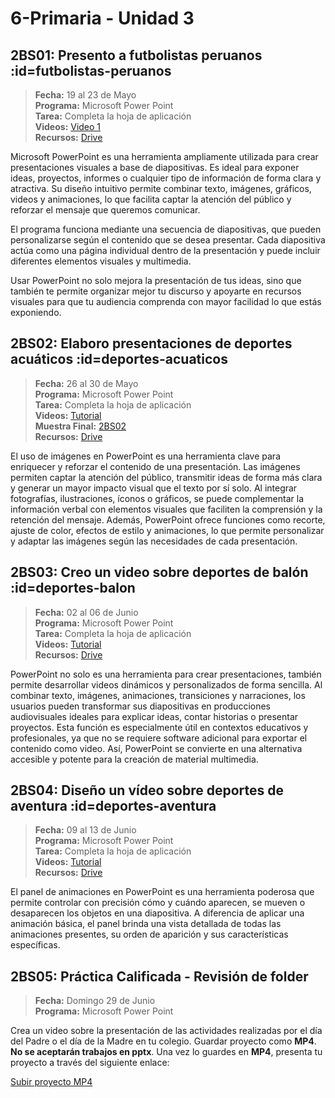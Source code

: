 # 6-Primaria - Unidad 3

## 2BS01: Presento a futbolistas peruanos :id=futbolistas-peruanos

> <i class="bi bi-calendar"></i> **Fecha:** 19 al 23 de Mayo<br><i class="bi bi-window-desktop"></i> **Programa:** Microsoft Power Point<br><i class="bi bi-calendar-check"></i> **Tarea:** Completa la hoja de aplicación<br><i class="bi bi-play-btn"></i> **Videos:** [Video 1](https://www.youtube.com/watch?v=y7mGIpcldrM)<br> <i class="bi bi-briefcase"></i> **Recursos:** [Drive](https://drive.google.com/drive/folders/10cxwbVxQBSv9XlYYGcz1sEEj8yMJEa-o?usp=sharing)

Microsoft PowerPoint es una herramienta ampliamente utilizada para crear presentaciones visuales a base de diapositivas. Es ideal para exponer ideas, proyectos, informes o cualquier tipo de información de forma clara y atractiva. Su diseño intuitivo permite combinar texto, imágenes, gráficos, videos y animaciones, lo que facilita captar la atención del público y reforzar el mensaje que queremos comunicar.

El programa funciona mediante una secuencia de diapositivas, que pueden personalizarse según el contenido que se desea presentar. Cada diapositiva actúa como una página individual dentro de la presentación y puede incluir diferentes elementos visuales y multimedia.

Usar PowerPoint no solo mejora la presentación de tus ideas, sino que también te permite organizar mejor tu discurso y apoyarte en recursos visuales para que tu audiencia comprenda con mayor facilidad lo que estás exponiendo.

## 2BS02: Elaboro presentaciones de deportes acuáticos :id=deportes-acuaticos

> <i class="bi bi-calendar"></i> **Fecha:** 26 al 30 de Mayo<br><i class="bi bi-window-desktop"></i> **Programa:** Microsoft Power Point<br><i class="bi bi-calendar-check"></i> **Tarea:** Completa la hoja de aplicación<br><i class="bi bi-play-btn"></i> **Videos:** [Tutorial](https://youtu.be/JH2HiirvFSM)<br><i class="bi bi-laptop"></i> **Muestra Final:** [2BS02](https://1drv.ms/p/c/8b661c59228b93aa/EZ8tE-xwhXBJhf3cTD6eFy0B-9R9hCfhiqpp1nhAR1wdQA?e=dQogWz)<br> <i class="bi bi-briefcase"></i> **Recursos:** [Drive](https://drive.google.com/drive/folders/10cxwbVxQBSv9XlYYGcz1sEEj8yMJEa-o?usp=sharing)

El uso de imágenes en PowerPoint es una herramienta clave para enriquecer y reforzar el contenido de una presentación. Las imágenes permiten captar la atención del público, transmitir ideas de forma más clara y generar un mayor impacto visual que el texto por sí solo. Al integrar fotografías, ilustraciones, íconos o gráficos, se puede complementar la información verbal con elementos visuales que faciliten la comprensión y la retención del mensaje. Además, PowerPoint ofrece funciones como recorte, ajuste de color, efectos de estilo y animaciones, lo que permite personalizar y adaptar las imágenes según las necesidades de cada presentación.

## 2BS03: Creo un video sobre deportes de balón :id=deportes-balon

> <i class="bi bi-calendar"></i> **Fecha:** 02 al 06 de Junio<br><i class="bi bi-window-desktop"></i> **Programa:** Microsoft Power Point<br><i class="bi bi-calendar-check"></i> **Tarea:** Completa la hoja de aplicación<br><i class="bi bi-play-btn"></i> **Videos:** [Tutorial](https://www.youtube.com/watch?v=rjsm0diLmgY)<br> <i class="bi bi-briefcase"></i> **Recursos:** [Drive](https://drive.google.com/drive/folders/10cxwbVxQBSv9XlYYGcz1sEEj8yMJEa-o?usp=sharing)

PowerPoint no solo es una herramienta para crear presentaciones, también permite desarrollar videos dinámicos y personalizados de forma sencilla. Al combinar texto, imágenes, animaciones, transiciones y narraciones, los usuarios pueden transformar sus diapositivas en producciones audiovisuales ideales para explicar ideas, contar historias o presentar proyectos. Esta función es especialmente útil en contextos educativos y profesionales, ya que no se requiere software adicional para exportar el contenido como video. Así, PowerPoint se convierte en una alternativa accesible y potente para la creación de material multimedia.

<div class="currentTheme">

## 2BS04: Diseño un vídeo sobre deportes de aventura :id=deportes-aventura

> <i class="bi bi-calendar"></i> **Fecha:** 09 al 13 de Junio<br><i class="bi bi-window-desktop"></i> **Programa:** Microsoft Power Point<br><i class="bi bi-calendar-check"></i> **Tarea:** Completa la hoja de aplicación<br><i class="bi bi-play-btn"></i> **Videos:** [Tutorial](https://www.youtube.com/watch?v=rjsm0diLmgY)<br> <i class="bi bi-briefcase"></i> **Recursos:** [Drive](https://drive.google.com/drive/folders/10cxwbVxQBSv9XlYYGcz1sEEj8yMJEa-o?usp=sharing)

El panel de animaciones en PowerPoint es una herramienta poderosa que permite controlar con precisión cómo y cuándo aparecen, se mueven o desaparecen los objetos en una diapositiva. A diferencia de aplicar una animación básica, el panel brinda una vista detallada de todas las animaciones presentes, su orden de aparición y sus características específicas.

</div>

## 2BS05: Práctica Calificada - Revisión de folder

> <i class="bi bi-calendar"></i> **Fecha:** Domingo 29 de Junio<br><i class="bi bi-window-desktop"></i> **Programa:** Microsoft Power Point<br>

Crea un video sobre la presentación de las actividades realizadas por el día del Padre o el día de la Madre en tu colegio. Guardar proyecto como **MP4**. **No se aceptarán trabajos en pptx**. Una vez lo guardes en **MP4**, presenta tu proyecto a través del siguiente enlace:

[Subir proyecto MP4](https://mariareinista-my.sharepoint.com/:f:/g/personal/admin_mrc_edu_pe/EpkCFY8eJd5Csh_vBgvJiKcBDwc9kUAiFKTg_hZlbyvJ_Q)
